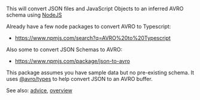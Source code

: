 This will convert JSON files and JavaScript Objects to an inferred AVRO schema using [NodeJS](https://nodejs.org/en/)

Already have a few node packages to convert AVRO to Typescript:
- https://www.npmjs.com/search?q=AVRO%20to%20Typescript

Also some to convert JSON Schemas to AVRO:
- https://www.npmjs.com/package/json-to-avro

This package assumes you have sample data but no pre-existing schema. It uses [@avro/types](https://www.npmjs.com/package/@avro/types) to help convert JSON to an AVRO buffer.

See also: [advice](./advice.md), [overview](./overview.md)
